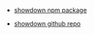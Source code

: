 - [showdown npm package](https://www.npmjs.com/package/showdown)

- [showdown github repo](https://github.com/showdownjs/showdown)
